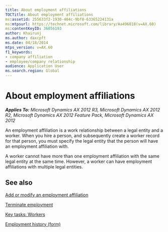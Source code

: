 ```yaml
---
title: About employment affiliations
TOCTitle: About employment affiliations
ms:assetid: 255633f2-1930-404c-9bf8-63365224131a
ms:mtpsurl: https://technet.microsoft.com/library/Aa496818(v=AX.60)
ms:contentKeyID: 36056193
author: Khairunj
ms.author: daxcpft
ms.date: 04/18/2014
mtps_version: v=AX.60
f1_keywords:
- company affiliation
- employee/company relationship
audience: Application User
ms.search.region: Global
---
```


# About employment affiliations 


_**Applies To:** Microsoft Dynamics AX 2012 R3, Microsoft Dynamics AX 2012 R2, Microsoft Dynamics AX 2012 Feature Pack, Microsoft Dynamics AX 2012_

An employment affiliation is a work relationship between a legal entity and a worker. When you hire a person, and subsequently create a worker record for that person, you must specify the legal entity that the person will have an employment affiliation with.

A worker cannot have more than one employment affiliation with the same legal entity at the same time. However, a worker can have employment affiliations with multiple legal entities.

## See also

[Add or modify an employment affiliation](add-or-modify-an-employment-affiliation.md)

[Terminate employment](terminate-employment.md)

[Key tasks: Workers](key-tasks-workers.md)

[Employment history (form)](https://technet.microsoft.com/library/hh781091\(v=ax.60\))

  


